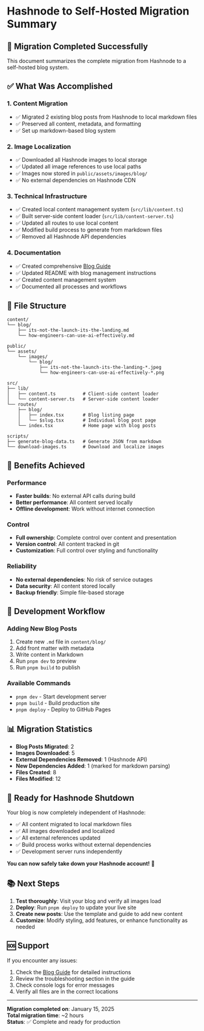 # Hashnode to Self-Hosted Migration Summary

## 🎯 Migration Completed Successfully

This document summarizes the complete migration from Hashnode to a self-hosted blog system.

## ✅ What Was Accomplished

### 1. **Content Migration**
- ✅ Migrated 2 existing blog posts from Hashnode to local markdown files
- ✅ Preserved all content, metadata, and formatting
- ✅ Set up markdown-based blog system

### 2. **Image Localization**
- ✅ Downloaded all Hashnode images to local storage
- ✅ Updated all image references to use local paths
- ✅ Images now stored in `public/assets/images/blog/`
- ✅ No external dependencies on Hashnode CDN

### 3. **Technical Infrastructure**
- ✅ Created local content management system (`src/lib/content.ts`)
- ✅ Built server-side content loader (`src/lib/content-server.ts`)
- ✅ Updated all routes to use local content
- ✅ Modified build process to generate from markdown files
- ✅ Removed all Hashnode API dependencies

### 4. **Documentation**
- ✅ Created comprehensive [Blog Guide](./BLOG_GUIDE.md)
- ✅ Updated README with blog management instructions
- ✅ Created content management system
- ✅ Documented all processes and workflows

## 📁 File Structure

```
content/
└── blog/
    ├── its-not-the-launch-its-the-landing.md
    └── how-engineers-can-use-ai-effectively.md

public/
└── assets/
    └── images/
        └── blog/
            ├── its-not-the-launch-its-the-landing-*.jpeg
            └── how-engineers-can-use-ai-effectively-*.png

src/
├── lib/
│   ├── content.ts          # Client-side content loader
│   └── content-server.ts   # Server-side content loader
└── routes/
    ├── blog/
    │   ├── index.tsx       # Blog listing page
    │   └── $slug.tsx       # Individual blog post page
    └── index.tsx           # Home page with blog posts

scripts/
├── generate-blog-data.ts   # Generate JSON from markdown
└── download-images.ts      # Download and localize images
```

## 🚀 Benefits Achieved

### Performance
- **Faster builds**: No external API calls during build
- **Better performance**: All content served locally
- **Offline development**: Work without internet connection

### Control
- **Full ownership**: Complete control over content and presentation
- **Version control**: All content tracked in git
- **Customization**: Full control over styling and functionality

### Reliability
- **No external dependencies**: No risk of service outages
- **Data security**: All content stored locally
- **Backup friendly**: Simple file-based storage

## 🔧 Development Workflow

### Adding New Blog Posts
1. Create new `.md` file in `content/blog/`
2. Add front matter with metadata
3. Write content in Markdown
4. Run `pnpm dev` to preview
5. Run `pnpm build` to publish

### Available Commands
- `pnpm dev` - Start development server
- `pnpm build` - Build production site
- `pnpm deploy` - Deploy to GitHub Pages

## 📊 Migration Statistics

- **Blog Posts Migrated**: 2
- **Images Downloaded**: 5
- **External Dependencies Removed**: 1 (Hashnode API)
- **New Dependencies Added**: 1 (marked for markdown parsing)
- **Files Created**: 8
- **Files Modified**: 12

## 🎉 Ready for Hashnode Shutdown

Your blog is now completely independent of Hashnode:

- ✅ All content migrated to local markdown files
- ✅ All images downloaded and localized
- ✅ All external references updated
- ✅ Build process works without external dependencies
- ✅ Development server runs independently

**You can now safely take down your Hashnode account!** 🚀

## 📚 Next Steps

1. **Test thoroughly**: Visit your blog and verify all images load
2. **Deploy**: Run `pnpm deploy` to update your live site
3. **Create new posts**: Use the template and guide to add new content
4. **Customize**: Modify styling, add features, or enhance functionality as needed

## 🆘 Support

If you encounter any issues:

1. Check the [Blog Guide](./BLOG_GUIDE.md) for detailed instructions
2. Review the troubleshooting section in the guide
3. Check console logs for error messages
4. Verify all files are in the correct locations

---

**Migration completed on**: January 15, 2025  
**Total migration time**: ~2 hours  
**Status**: ✅ Complete and ready for production
